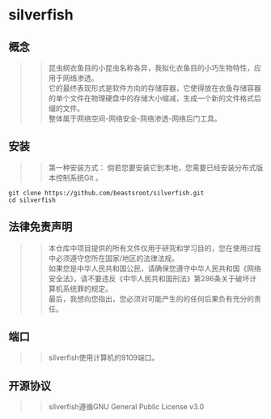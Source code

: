# silverfish
## 概念
>>昆虫纲衣鱼目的小昆虫名称各异，我拟化衣鱼目的小巧生物特性，应用于网络渗透。</br>
>>它的最终表现形式是软件方向的存储容器，它使得放在衣鱼存储容器的单个文件在物理硬盘中的存储大小缩减，生成一个新的文件格式后缀的文件。</br>
>>整体属于网络空间-网络安全-网络渗透-网络后门工具。</br>
## 安装
>>第一种安装方式：
>>倘若您要安装它到本地，您需要已经安装分布式版本控制系统Git 。</br>
```
git clone https://github.com/beastsroot/silverfish.git
cd silverfish
```
## 法律免责声明
>>本仓库中项目提供的所有文件仅用于研究和学习目的，您在使用过程中必须遵守您所在国家/地区的法律法规。</br>
>>如果您是中华人民共和国公民，请确保您遵守中华人民共和国《网络安全法》，请不要违反《中华人民共和国刑法》第286条关于破坏计算机系统罪的规定。</br>
>>最后，我想向您指出，您必须对可能产生的的任何后果负有充分的责任。</br>
## 端口
>>silverfish使用计算机的9109端口。</br>
## 开源协议
>>silverfish遵循GNU General Public License v3.0</br>
